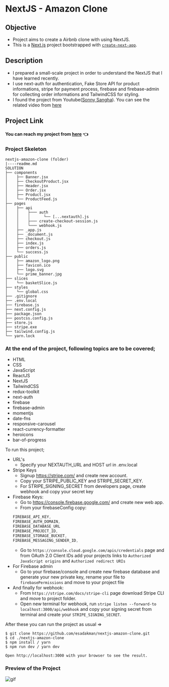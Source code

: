 # NextJS - Amazon Clone

<!-- stripe listen --forward-to localhost:3000/api/webhook -->

<!-- // GOOGLE_ID: process.env.GOOGLE_ID,
// GOOGLE_SECRET: process.env.GOOGLE_SECRET,
// STRIPE_SECRET_KEY:process.env.STRIPE_SECRET_KEY,
// STRIPE_SIGNING_SECRET:process.env.STRIPE_SIGNING_SECRET,
// FIREBASE_API_KEY: process.env.FIREBASE_API_KEY,
// FIREBASE_AUTH_DOMAIN: process.env.FIREBASE_AUTH_DOMAIN,
// FIREBASE_PROJECT_ID: process.env.FIREBASE_PROJECT_ID,
// FIREBASE_STORAGE_BUCKET: process.env.FIREBASE_STORAGE_BUCKET,
// FIREBASE_MESSAGING_SENDER_ID: process.env.FIREBASE_MESSAGING_SENDER_ID,
// FIREBASE_APP_ID: process.env.FIREBASE_APP_ID, -->

## Objective

- Project aims to create a Airbnb clone with using NextJS.
- This is a [Next.js](https://nextjs.org/) project bootstrapped with [`create-next-app`](https://github.com/vercel/next.js/tree/canary/packages/create-next-app).

## Description

- I prepared a small-scale project in order to understand the NextJS that I have learned recently.
- I use next-auth for authentication, Fake Store API for product informations, stripe for payment process, firebase and firebase-admin for collecting order informations and TailwindCSS for styling.
- I found the project from Youtube([Sonny Sangha](https://www.youtube.com/@SonnySangha)). You can see the related video from [here](https://www.youtube.com/watch?v=DF68MNDxVwU)

## Project Link

#### You can reach my project from [here](https://nextjs-amazon-clone-esadakman.vercel.app/) 👈

### Project Skeleton

```
nextjs-amazon-clone (folder)
|----readme.md
SOLUTION
├── components
│    ├── Banner.jsx
│    ├── CheckoutProduct.jsx
│    ├── Header.jsx
│    ├── Order.jsx
│    ├── Product.jsx
│    └── ProductFeed.js
├── pages
│    ├── api
│    │    ├─── auth
│    │    │      └── [...nextauth].js
│    │    ├─── create-checkout-session.js
│    │    └─── webhook.js
│    ├── _app.js
│    ├── _document.js
│    ├── checkout.js
│    ├── index.js
│    ├── orders.js
│    └── success.js
├── public
│    ├── amazon_logo.png
│    ├── favicon.ico
│    ├── logo.svg
│    └── prime_banner.jpg
├── slices
│    └── basketSlice.js
├── styles
│    └── global.css
├── .gitignore
├── .env.local
├── firebase.js
├── next.config.js
├── package.json
├── postcss.config.js
├── store.js
├── stripe.exe
├── tailwind.config.js
└── yarn.lock
```

### At the end of the project, following topics are to be covered;

- HTML
- CSS
- JavaScript
- ReactJS
- NextJS
- TailwindCSS
- redux-toolkit
- next-auth
- firebase
- firebase-admin
- momentjs
- date-fns
- responsive-carousel
- react-currency-formatter
- heroicons
- bar-of-progress

To run this project;

- URL's
  - Specify your NEXTAUTH_URL and HOST url in .env.local
- Stripe Keys
  - Signup https://stripe.com/ and create new account.
  - Copy your STRIPE_PUBLIC_KEY and STRIPE_SECRET_KEY.
  - For STRIPE_SIGNING_SECRET from developers page, create webhook and copy your secret key
- Firebase Keys:
  - Go to https://console.firebase.google.com/ and create new web app.
  - From your firebaseConfig copy:
  ```js
  FIREBASE_API_KEY,
  FIREBASE_AUTH_DOMAIN,
  FIREBASE_DATABASE_URL
  FIREBASE_PROJECT_ID,
  FIREBASE_STORAGE_BUCKET,
  FIREBASE_MESSAGING_SENDER_ID,
  ```
  - Go to `https://console.cloud.google.com/apis/credentials` page and from OAuth 2.0 Client IDs add your projects links to `Authorized JavaScript origins` and `Authorized redirect URIs`
- For Firebase admin
  - Go to your firebase/console and create new firebase database and generate your new private key, rename your file to `firebasePermissions` and move to your project file
- And finally for webhook:
  - From `https://stripe.com/docs/stripe-cli` page download Stripe CLI and move to project folder.
  - Open new terminal for webhook, run `stripe listen --forward-to localhost:3000/api/webhook`  and copy your signing secret from terminal and create your `STRIPE_SIGNING_SECRET`.

After these you can run the project as usual =>

```
$ git clone https://github.com/esadakman/nextjs-amazon-clone.git
$ cd ./nextjs-amazon-clone
$ npm install / yarn
$ npm run dev / yarn dev

Open http://localhost:3000 with your browser to see the result.
```

### Preview of the Project

 <img src="./amazon-clone.gif" alt="gif"   />
